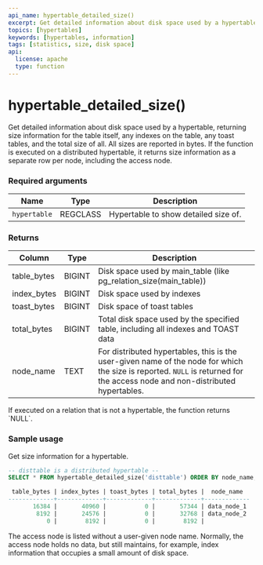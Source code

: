 ```yaml
---
api_name: hypertable_detailed_size()
excerpt: Get detailed information about disk space used by a hypertable
topics: [hypertables]
keywords: [hypertables, information]
tags: [statistics, size, disk space]
api:
  license: apache
  type: function
---
```


# hypertable_detailed_size()  

Get detailed information about disk space used by a hypertable,
returning size information for the table itself, any indexes on the
table, any toast tables, and the total size of all. All sizes are
reported in bytes. If the function is executed on a distributed
hypertable, it returns size information as a separate row per node,
including the access node.

### Required arguments

|Name|Type|Description|
|---|---|---|
| `hypertable` | REGCLASS | Hypertable to show detailed size of. |

### Returns

|Column|Type|Description|
|---|---|---|
|table_bytes|BIGINT| Disk space used by main_table (like pg_relation_size(main_table))|
|index_bytes|BIGINT| Disk space used by indexes|
|toast_bytes|BIGINT| Disk space of toast tables|
|total_bytes|BIGINT| Total disk space used by the specified table, including all indexes and TOAST data|
|node_name| TEXT | For distributed hypertables, this is the user-given name of the node for which the size is reported. `NULL` is returned for the access node and non-distributed hypertables. |

<Highlight type="tip">
If executed on a relation that is not a hypertable, the function
returns `NULL`.
</Highlight>

### Sample usage

Get size information for a hypertable.

```sql
-- disttable is a distributed hypertable --
SELECT * FROM hypertable_detailed_size('disttable') ORDER BY node_name;

 table_bytes | index_bytes | toast_bytes | total_bytes |  node_name
-------------+-------------+-------------+-------------+-------------
       16384 |       40960 |           0 |       57344 | data_node_1
        8192 |       24576 |           0 |       32768 | data_node_2
           0 |        8192 |           0 |        8192 |

```

The access node is listed without a user-given node name. Normally,
the access node holds no data, but still maintains, for example, index
information that occupies a small amount of disk space.
